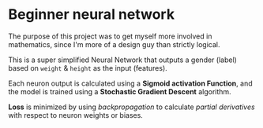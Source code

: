 # Beginner neural network

The purpose of this project was to get myself more involved in mathematics, since I'm more of a design guy than strictly logical.

This is a super simplified Neural Network that outputs a gender (label) based on `weight` & `height` as the input (features).

Each neuron output is calculated using a **Sigmoid activation Function**, and
the model is trained using a **Stochastic Gradient Descent** algorithm.

**Loss** is minimized by using _backpropagation_ to calculate _partial derivatives_ with respect to neuron weights or biases.

